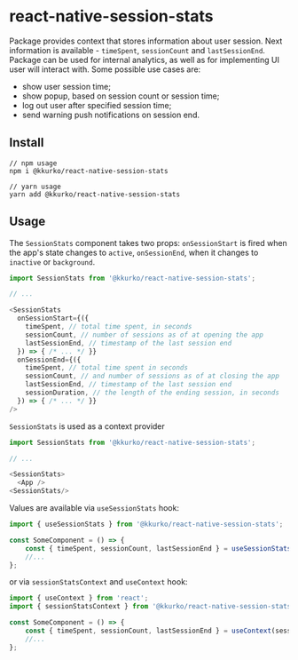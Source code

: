 # react-native-session-stats

Package provides context that stores information about user session. Next information is available - `timeSpent`, `sessionCount` and `lastSessionEnd`. Package can be used for internal analytics, as well as for implementing UI user will interact with. Some possible use cases are:
- show user session time;
- show popup, based on session count or session time;
- log out user after specified session time;
- send warning push notifications on session end.

## Install

```
// npm usage
npm i @kkurko/react-native-session-stats

// yarn usage
yarn add @kkurko/react-native-session-stats
```

## Usage

The `SessionStats` component takes two props: `onSessionStart` is fired when the app's state changes to `active`, `onSessionEnd`, when it changes to `inactive` or `background`.

```javascript
import SessionStats from '@kkurko/react-native-session-stats';

// ...

<SessionStats
  onSessionStart={({
    timeSpent, // total time spent, in seconds
    sessionCount, // number of sessions as of at opening the app
    lastSessionEnd, // timestamp of the last session end
  }) => { /* ... */ }}
  onSessionEnd={({
    timeSpent, // total time spent in seconds
    sessionCount, // and number of sessions as of at closing the app
    lastSessionEnd, // timestamp of the last session end
    sessionDuration, // the length of the ending session, in seconds
  }) => { /* ... */ }}
/>
```
 
`SessionStats` is used as a context provider

```javascript
import SessionStats from '@kkurko/react-native-session-stats';

// ...

<SessionStats>
  <App />
<SessionStats/>
```

Values are available via `useSessionStats` hook:

```javascript
import { useSessionStats } from '@kkurko/react-native-session-stats';

const SomeComponent = () => {
    const { timeSpent, sessionCount, lastSessionEnd } = useSessionStats();
    //...
};
```


or via `sessionStatsContext` and `useContext` hook:

```javascript
import { useContext } from 'react';
import { sessionStatsContext } from '@kkurko/react-native-session-stats';

const SomeComponent = () => {
    const { timeSpent, sessionCount, lastSessionEnd } = useContext(sessionStatsContext);
    //...
};
```
